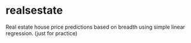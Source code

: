 # realsestate
Real estate house price predictions based on breadth using simple linear regression. (just for practice)
